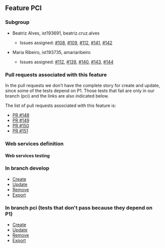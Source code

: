 ## Feature PCI
### Subgroup
 - Beatriz Alves, ist193691, beatriz.cruz.alves
   + Issues assigned: [#108](https://github.com/tecnico-softeng/es21-g21/issues/108), [#109](https://github.com/tecnico-softeng/es21-g21/issues/109),
        [#112](https://github.com/tecnico-softeng/es21-g21/issues/112), [#141](https://github.com/tecnico-softeng/es21-g21/issues/141),
        [#142](https://github.com/tecnico-softeng/es21-g21/issues/142)
        
 - Maria Ribeiro, ist193735, amariaribeiro
   + Issues assigned: [#112](https://github.com/tecnico-softeng/es21-g21/issues/112), [#139](https://github.com/tecnico-softeng/es21-g21/issues/139),
        [#140](https://github.com/tecnico-softeng/es21-g21/issues/140), [#143](https://github.com/tecnico-softeng/es21-g21/issues/140),
        [#144](https://github.com/tecnico-softeng/es21-g21/issues/144)

### Pull requests associated with this feature
In the pull requests we don't have the complete story for create and update, since some of the tests depend on P1. Those tests that fail are only in our branch (pci) and the links are also indicated below.

The list of pull requests associated with this feature is:

 - [PR #148](https://github.com/tecnico-softeng/es21-g21/pull/148)
 - [PR #149](https://github.com/tecnico-softeng/es21-g21/pull/149)
 - [PR #150](https://github.com/tecnico-softeng/es21-g21/pull/150)
 - [PR #151](https://github.com/tecnico-softeng/es21-g21/pull/151)

### Web services definition

#### Web services testing
### In branch develop

 - [Create](https://github.com/tecnico-softeng/es21-g21/blob/develop/backend/src/test/groovy/pt/ulisboa/tecnico/socialsoftware/tutor/question/webservice/CreateItemCombinationQuestionIT.groovy)
 - [Update](https://github.com/tecnico-softeng/es21-g21/blob/develop/backend/src/test/groovy/pt/ulisboa/tecnico/socialsoftware/tutor/question/webservice/UpdateItemCombinationQuestionIT.groovy)
 - [Remove](https://github.com/tecnico-softeng/es21-g21/blob/develop/backend/src/test/groovy/pt/ulisboa/tecnico/socialsoftware/tutor/question/webservice/RemoveItemCombinationQuestionIT.groovy)
 - [Export](https://github.com/tecnico-softeng/es21-g21/blob/develop/backend/src/test/groovy/pt/ulisboa/tecnico/socialsoftware/tutor/question/webservice/ExportItemCombinationQuestionIT.groovy)

### In branch pci (tests that don't pass because they depend on P1)

 - [Create](https://github.com/tecnico-softeng/es21-g21/blob/pci/backend/src/test/groovy/pt/ulisboa/tecnico/socialsoftware/tutor/question/webservice/CreateItemCombinationQuestionIT.groovy)
 - [Update](https://github.com/tecnico-softeng/es21-g21/blob/pci/backend/src/test/groovy/pt/ulisboa/tecnico/socialsoftware/tutor/question/webservice/UpdateItemCombinationQuestionIT.groovy)
 - [Remove](https://github.com/tecnico-softeng/es21-g21/blob/pci/backend/src/test/groovy/pt/ulisboa/tecnico/socialsoftware/tutor/question/webservice/RemoveItemCombinationQuestionIT.groovy)
 - [Export](https://github.com/tecnico-softeng/es21-g21/blob/pci/backend/src/test/groovy/pt/ulisboa/tecnico/socialsoftware/tutor/question/webservice/ExportItemCombinationQuestionIT.groovy)